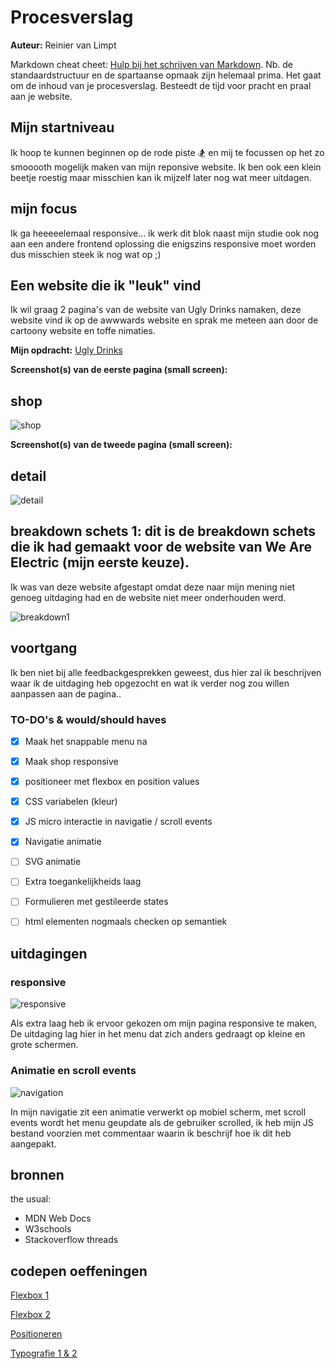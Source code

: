 # Procesverslag
**Auteur:** Reinier van Limpt

Markdown cheat cheet: [Hulp bij het schrijven van Markdown](https://github.com/adam-p/markdown-here/wiki/Markdown-Cheatsheet). Nb. de standaardstructuur en de spartaanse opmaak zijn helemaal prima. Het gaat om de inhoud van je procesverslag. Besteedt de tijd voor pracht en praal aan je website.


## Mijn startniveau

Ik hoop te kunnen beginnen op de rode piste :snowboarder: en mij te focussen op het zo smooooth mogelijk maken van mijn reponsive website. Ik ben ook een klein beetje roestig maar misschien kan ik mijzelf later nog wat meer uitdagen.

## mijn focus

Ik ga heeeeelemaal responsive... ik werk dit blok naast mijn studie ook nog aan een andere frontend oplossing die enigszins responsive moet worden dus misschien steek ik nog wat op ;)

## Een website die ik "leuk" vind

Ik wil graag 2 pagina's van de website van Ugly Drinks namaken, deze website vind ik op de awwwards website en sprak me meteen aan door de cartoony website en toffe nimaties.


**Mijn opdracht:** [Ugly Drinks](https://uglydrinks.com/#!)

**Screenshot(s) van de eerste pagina (small screen):**

## shop

![shop](https://user-images.githubusercontent.com/36195440/104191528-e6ecde80-541d-11eb-8e07-c1476e1d08ff.png)

**Screenshot(s) van de tweede pagina (small screen):**

## detail

![detail](https://user-images.githubusercontent.com/36195440/104191522-e6544800-541d-11eb-9d64-c6d7d2786d7e.png)

## breakdown schets 1: dit is de breakdown schets die ik had gemaakt voor de website van We Are Electric (mijn eerste keuze).
Ik was van deze website afgestapt omdat deze naar mijn mening niet genoeg uitdaging had en de website niet meer onderhouden werd.


![breakdown1](https://user-images.githubusercontent.com/36195440/99259280-0d294000-281a-11eb-9339-96b7d84be877.jpg)

## voortgang

Ik ben niet bij alle feedbackgesprekken geweest, dus hier zal ik beschrijven waar ik de uitdaging heb opgezocht en wat ik verder nog zou willen aanpassen aan de pagina..

### TO-DO's & would/should haves

- [x] Maak het snappable menu na
- [x] Maak shop responsive
- [x] positioneer met flexbox en position values
- [x] CSS variabelen (kleur)
- [x] JS micro interactie in navigatie / scroll events
- [x] Navigatie animatie
- [ ] SVG animatie
- [ ] Extra toegankelijkheids laag
- [ ] Formulieren met gestileerde states
- [ ] html elementen nogmaals checken op semantiek


## uitdagingen
### responsive 
![responsive](https://user-images.githubusercontent.com/36195440/104194684-ed7d5500-5421-11eb-93b6-a95988f7b67c.gif)

Als extra laag heb ik ervoor gekozen om mijn pagina responsive te maken, De uitdaging lag hier in het menu dat zich anders gedraagt op kleine en grote schermen.

### Animatie en scroll events
![navigation](https://user-images.githubusercontent.com/36195440/104194701-f110dc00-5421-11eb-8715-1ccc880cead7.gif)

In mijn navigatie zit een animatie verwerkt op mobiel scherm, met scroll events wordt het menu geupdate als de gebruiker scrolled, ik heb mijn JS bestand voorzien met commentaar waarin ik beschrijf hoe ik dit heb aangepakt.

## bronnen
the usual: 
- MDN Web Docs
- W3schools
- Stackoverflow threads

## codepen oeffeningen
[Flexbox 1](https://codepen.io/ReiniervLimpt/pen/oNLOLVE)

[Flexbox 2](https://codepen.io/ReiniervLimpt/pen/QWEPBZX)

[Positioneren](https://codepen.io/ReiniervLimpt/pen/pobYRKg)

[Typografie 1 & 2](https://codepen.io/ReiniervLimpt/pen/wvWQQgK)
